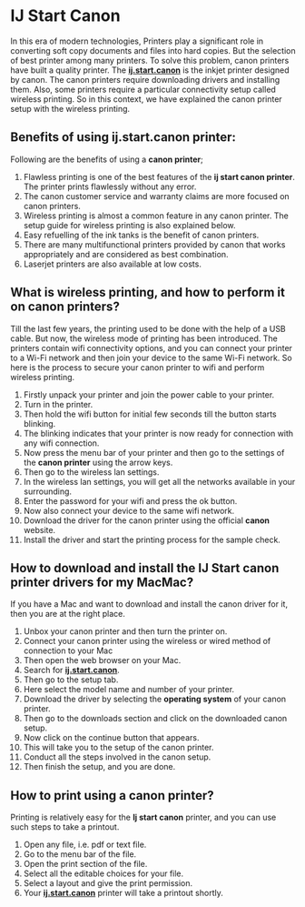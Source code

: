 
# IJ Start Canon

In this era of modern technologies, Printers play a significant role in converting soft copy documents and files into hard copies. But the selection of best printer among many printers. To solve this problem, canon printers have built a quality printer. The **[ij.start.canon](https://ijijcanonstart.github.io/)** is the inkjet printer designed by canon. The canon printers require downloading drivers and installing them. Also, some printers require a particular connectivity setup called wireless printing. So in this context, we have explained the canon printer setup with the wireless printing.

## Benefits of using ij.start.canon printer:
Following are the benefits of using a **canon printer**;

1. Flawless printing is one of the best features of the **ij start canon printer**. The printer prints flawlessly without any error.
2. The canon customer service and warranty claims are more focused on canon printers.
3. Wireless printing is almost a common feature in any canon printer. The setup guide for wireless printing is also explained below.
4. Easy refuelling of the ink tanks is the benefit of canon printers.
5. There are many multifunctional printers provided by canon that works appropriately and are considered as best combination.
6. Laserjet printers are also available at low costs.

## What is wireless printing, and how to perform it on canon printers?
Till the last few years, the printing used to be done with the help of a USB cable. But now, the wireless mode of printing has been introduced. The printers contain wifi connectivity options, and you can connect your printer to a Wi-Fi network and then join your device to the same Wi-Fi network. So here is the process to secure your canon printer to wifi and perform wireless printing.

1. Firstly unpack your printer and join the power cable to your printer.
2. Turn in the printer.
3. Then hold the wifi button for initial few seconds till the button starts blinking.
4. The blinking indicates that your printer is now ready for connection with any wifi connection.
5. Now press the menu bar of your printer and then go to the settings of the **canon printer** using the arrow keys.
6. Then go to the wireless lan settings.
7. In the wireless lan settings, you will get all the networks available in your surrounding.
8. Enter the password for your wifi and press the ok button.
9. Now also connect your device to the same wifi network.
10. Download the driver for the canon printer using the official **canon** website.
11. Install the driver and start the printing process for the sample check.

## How to download and install the IJ Start canon printer drivers for my MacMac?
If you have a Mac and want to download and install the canon driver for it, then you are at the right place.

1. Unbox your canon printer and then turn the printer on.
2. Connect your canon printer using the wireless or wired method of connection to your Mac
3. Then open the web browser on your Mac.
4. Search for **[ij.start.canon](https://ijijcanonstart.github.io/)**.
5. Then go to the setup tab.
6. Here select the model name and number of your printer.
7. Download the driver by selecting the **operating system** of your canon printer.
8. Then go to the downloads section and click on the downloaded canon setup.
9. Now click on the continue button that appears.
10. This will take you to the setup of the canon printer.
11. Conduct all the steps involved in the canon setup.
12. Then finish the setup, and you are done.

## How to print using a canon printer?
Printing is relatively easy for the **Ij start canon** printer, and you can use such steps to take a printout.

1. Open any file, i.e. pdf or text file.
2. Go to the menu bar of the file.
3. Open the print section of the file.
4. Select all the editable choices for your file.
5. Select a layout and give the print permission.
6. Your **[ij.start.canon](https://ijijcanonstart.github.io/)** printer will take a printout shortly.
